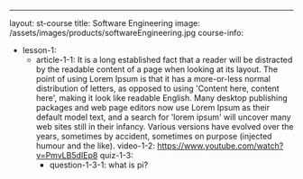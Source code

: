 ---
layout: st-course
title: Software Engineering
image: /assets/images/products/softwareEngineering.jpg
course-info:
  - lesson-1:
      - article-1-1: It is a long established fact that a reader will be distracted by the readable content of a page when looking at its layout. The point of using Lorem Ipsum is that it has a more-or-less normal distribution of letters, as opposed to using 'Content here, content here', making it look like readable English. Many desktop publishing packages and web page editors now use Lorem Ipsum as their default model text, and a search for 'lorem ipsum' will uncover many web sites still in their infancy. Various versions have evolved over the years, sometimes by accident, sometimes on purpose (injected humour and the like).
        video-1-2: https://www.youtube.com/watch?v=PmvLB5dIEp8
        quiz-1-3: 
          - question-1-3-1: what is pi?
